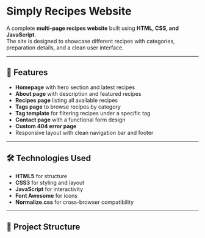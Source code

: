 # Simply Recipes Website

A complete **multi-page recipes website** built using **HTML, CSS, and JavaScript**.  
The site is designed to showcase different recipes with categories, preparation details, and a clean user interface.

---

## 🚀 Features
- **Homepage** with hero section and latest recipes
- **About page** with description and featured recipes
- **Recipes page** listing all available recipes
- **Tags page** to browse recipes by category
- **Tag template** for filtering recipes under a specific tag
- **Contact page** with a functional form design
- **Custom 404 error page**
- Responsive layout with clean navigation bar and footer

---

## 🛠️ Technologies Used
- **HTML5** for structure  
- **CSS3** for styling and layout  
- **JavaScript** for interactivity  
- **Font Awesome** for icons  
- **Normalize.css** for cross-browser compatibility  

---

## 📂 Project Structure
